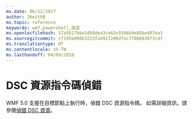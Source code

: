 ```yaml
---
ms.date: 06/12/2017
author: JKeithB
ms.topic: reference
keywords: wmf,powershell,設定
ms.openlocfilehash: 57a5b17b6e1db8dea3ce63c9346b9e85be407ea3
ms.sourcegitcommit: cf195b090b3223fa4917206dfec7f0b603873cdf
ms.translationtype: HT
ms.contentlocale: zh-TW
ms.lasthandoff: 04/09/2018
---
```

# <a name="dsc-resource-script-debugging"></a>DSC 資源指令碼偵錯

WMF 5.0 支援在目標節點上執行時，偵錯 DSC 資源指令碼。
如需詳細資訊，請參閱[偵錯 DSC 資源](https://msdn.microsoft.com/powershell/dsc/debugresource)。